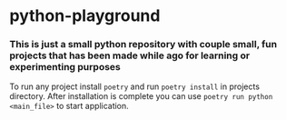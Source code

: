 # python-playground
### This is just a small python repository with couple small, fun projects that has been made while ago for learning or experimenting purposes


To run any project install `poetry` and run `poetry install` in projects directory.
After installation is complete you can use `poetry run python <main_file>` to start application.
